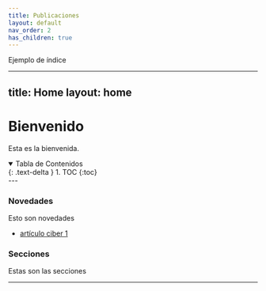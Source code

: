 ```yaml
---
title: Publicaciones
layout: default
nav_order: 2
has_children: true
---
```


Ejemplo de índice

---
title: Home
layout: home
---

# Bienvenido

Esta es la bienvenida.

<details open markdown="block">
  <summary>Tabla de Contenidos</summary>
  {: .text-delta }
1. TOC
{:toc}
</details>
---

### Novedades

Esto son novedades

- [artículo ciber 1](/ciber/publicaciones/articulo-ciber-1/)


### Secciones

Estas son las secciones

---

